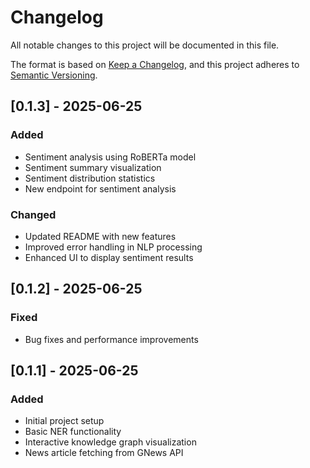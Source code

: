 # Changelog

All notable changes to this project will be documented in this file.

The format is based on [Keep a Changelog](https://keepachangelog.com/en/1.0.0/),
and this project adheres to [Semantic Versioning](https://semver.org/spec/v2.0.0.html).

## [0.1.3] - 2025-06-25
### Added
- Sentiment analysis using RoBERTa model
- Sentiment summary visualization
- Sentiment distribution statistics
- New endpoint for sentiment analysis

### Changed
- Updated README with new features
- Improved error handling in NLP processing
- Enhanced UI to display sentiment results

## [0.1.2] - 2025-06-25
### Fixed
- Bug fixes and performance improvements

## [0.1.1] - 2025-06-25
### Added
- Initial project setup
- Basic NER functionality
- Interactive knowledge graph visualization
- News article fetching from GNews API

